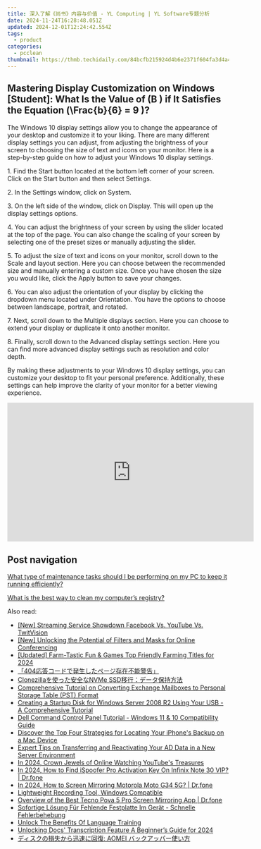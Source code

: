 ```yaml
---
title: 深入了解《尚书》内容与价值 - YL Computing | YL Software专题分析
date: 2024-11-24T16:28:48.051Z
updated: 2024-12-01T12:24:42.554Z
tags:
  - product
categories:
  - pcclean
thumbnail: https://thmb.techidaily.com/84bcfb215924d4b6e2371f604fa3d4a445ea39a93ddb7e4b8427aaf47d96a723.jpg
---
```


## Mastering Display Customization on Windows [Student]: What Is the Value of \(B \) if It Satisfies the Equation \(\Frac{b}{6} = 9 \)?

The Windows 10 display settings allow you to change the appearance of your desktop and customize it to your liking. There are many different display settings you can adjust, from adjusting the brightness of your screen to choosing the size of text and icons on your monitor. Here is a step-by-step guide on how to adjust your Windows 10 display settings. 

1\. Find the Start button located at the bottom left corner of your screen. Click on the Start button and then select Settings.

2\. In the Settings window, click on System.

3\. On the left side of the window, click on Display. This will open up the display settings options. 

4\. You can adjust the brightness of your screen by using the slider located at the top of the page. You can also change the scaling of your screen by selecting one of the preset sizes or manually adjusting the slider.

5\. To adjust the size of text and icons on your monitor, scroll down to the Scale and layout section. Here you can choose between the recommended size and manually entering a custom size. Once you have chosen the size you would like, click the Apply button to save your changes.

6\. You can also adjust the orientation of your display by clicking the dropdown menu located under Orientation. You have the options to choose between landscape, portrait, and rotated.

7\. Next, scroll down to the Multiple displays section. Here you can choose to extend your display or duplicate it onto another monitor.

8\. Finally, scroll down to the Advanced display settings section. Here you can find more advanced display settings such as resolution and color depth. 

By making these adjustments to your Windows 10 display settings, you can customize your desktop to fit your personal preference. Additionally, these settings can help improve the clarity of your monitor for a better viewing experience.

<!-- affiliate ads begin -->
<iframe width="560" height="315" src="https://www.youtube.com/embed/nlwr9LjJ-ng?si=I6UNAtfBkY2FTceu" title="YouTube video player" frameborder="0" allow="accelerometer; autoplay; clipboard-write; encrypted-media; gyroscope; picture-in-picture; web-share" referrerpolicy="strict-origin-when-cross-origin" allowfullscreen></iframe>
<!-- affiliate ads end -->

## Post navigation

[What type of maintenance tasks should I be performing on my PC to keep it running efficiently?](https://tools.techidaily.com/pcclean/products/)

[What is the best way to clean my computer’s registry?](https://tools.techidaily.com/pcclean/products/)

<ins class="adsbygoogle"
     style="display:block"
     data-ad-format="autorelaxed"
     data-ad-client="ca-pub-7571918770474297"
     data-ad-slot="1223367746"></ins>

<ins class="adsbygoogle"
     style="display:block"
     data-ad-client="ca-pub-7571918770474297"
     data-ad-slot="8358498916"
     data-ad-format="auto"
     data-full-width-responsive="true"></ins>

<span class="atpl-alsoreadstyle">Also read:</span>
<div><ul>
<li><a href="https://youtube-sure.techidaily.com/treaming-service-showdown-facebook-vs-youtube-vs-twitvision/"><u>[New] Streaming Service Showdown Facebook Vs. YouTube Vs. TwitVision</u></a></li>
<li><a href="https://screen-mirroring-recording.techidaily.com/new-unlocking-the-potential-of-filters-and-masks-for-online-conferencing/"><u>[New] Unlocking the Potential of Filters and Masks for Online Conferencing</u></a></li>
<li><a href="https://screen-sharing-recording.techidaily.com/updated-farm-tastic-fun-and-games-top-friendly-farming-titles-for-2024/"><u>[Updated] Farm-Tastic Fun & Games Top Friendly Farming Titles for 2024</u></a></li>
<li><a href="https://discover-amazing.techidaily.com/1728500817549-404/"><u>「404応答コードで発生したページ存在不能警告」</u></a></li>
<li><a href="https://discover-amazing.techidaily.com/clonezillanvme-ssd/"><u>Clonezillaを使った安全なNVMe SSD移行：データ保持方法</u></a></li>
<li><a href="https://discover-amazing.techidaily.com/comprehensive-tutorial-on-converting-exchange-mailboxes-to-personal-storage-table-pst-format/"><u>Comprehensive Tutorial on Converting Exchange Mailboxes to Personal Storage Table (PST) Format</u></a></li>
<li><a href="https://discover-amazing.techidaily.com/creating-a-startup-disk-for-windows-server-2008-r2-using-your-usb-a-comprehensive-tutorial/"><u>Creating a Startup Disk for Windows Server 2008 R2 Using Your USB - A Comprehensive Tutorial</u></a></li>
<li><a href="https://discover-amazing.techidaily.com/dell-command-control-panel-tutorial-windows-11-and-10-compatibility-guide/"><u>Dell Command Control Panel Tutorial - Windows 11 & 10 Compatibility Guide</u></a></li>
<li><a href="https://discover-amazing.techidaily.com/discover-the-top-four-strategies-for-locating-your-iphones-backup-on-a-mac-device/"><u>Discover the Top Four Strategies for Locating Your iPhone's Backup on a Mac Device</u></a></li>
<li><a href="https://discover-amazing.techidaily.com/expert-tips-on-transferring-and-reactivating-your-ad-data-in-a-new-server-environment/"><u>Expert Tips on Transferring and Reactivating Your AD Data in a New Server Environment</u></a></li>
<li><a href="https://youtube-sure.techidaily.com/24-crown-jewels-of-online-watching-youtubes-treasures/"><u>In 2024, Crown Jewels of Online Watching YouTube's Treasures</u></a></li>
<li><a href="https://review-topics.techidaily.com/in-2024-how-to-find-ispoofer-pro-activation-key-on-infinix-note-30-vip-drfone-by-drfone-virtual-android/"><u>In 2024, How to Find iSpoofer Pro Activation Key On Infinix Note 30 VIP? | Dr.fone</u></a></li>
<li><a href="https://screen-mirror.techidaily.com/in-2024-how-to-screen-mirroring-motorola-moto-g34-5g-drfone-by-drfone-android/"><u>In 2024, How to Screen Mirroring Motorola Moto G34 5G? | Dr.fone</u></a></li>
<li><a href="https://desktop-recording.techidaily.com/lightweight-recording-tool-windows-compatible/"><u>Lightweight Recording Tool, Windows Compatible</u></a></li>
<li><a href="https://screen-mirror.techidaily.com/overview-of-the-best-tecno-pova-5-pro-screen-mirroring-app-drfone-by-drfone-android/"><u>Overview of the Best Tecno Pova 5 Pro Screen Mirroring App | Dr.fone</u></a></li>
<li><a href="https://discover-amazing.techidaily.com/sofortige-losung-fur-fehlende-festplatte-im-gerat-schnelle-fehlerbehebung/"><u>Sofortige Lösung Für Fehlende Festplatte Im Gerät - Schnelle Fehlerbehebung</u></a></li>
<li><a href="https://mondly-stories.techidaily.com/unlock-the-benefits-of-language-training/"><u>Unlock The Benefits Of Language Training</u></a></li>
<li><a href="https://some-guidance.techidaily.com/unlocking-docs-transcription-feature-a-beginners-guide-for-2024/"><u>Unlocking Docs' Transcription Feature A Beginner’s Guide for 2024</u></a></li>
<li><a href="https://discover-amazing.techidaily.com/1728500243510-aomei/"><u>ディスクの損失から迅速に回復: AOMEI バックアッパー使い方</u></a></li>
</ul></div>

